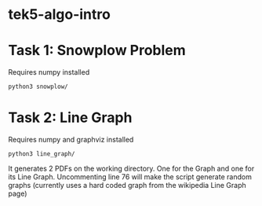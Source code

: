 # tek5-algo-intro

# Task 1: Snowplow Problem

Requires numpy installed

```
python3 snowplow/
```

# Task 2: Line Graph

Requires numpy and graphviz installed

```
python3 line_graph/
```

It generates 2 PDFs on the working directory. One for the Graph and one for its Line Graph.
Uncommenting line 76 will make the script generate random graphs (currently uses a hard coded graph from the wikipedia Line Graph page)